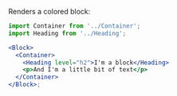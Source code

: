 Renders a colored block:

```jsx
import Container from '../Container';
import Heading from '../Heading';

<Block>
  <Container>
    <Heading level="h2">I'm a block</Heading>
    <p>And I'm a little bit of text</p>
  </Container>
</Block>;
```
